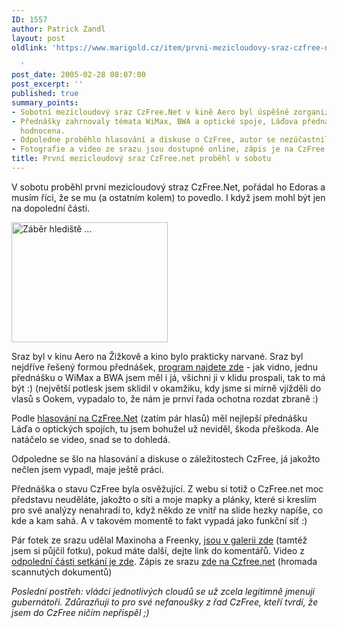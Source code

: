 ```yaml
---
ID: 1557
author: Patrick Zandl
layout: post
oldlink: 'https://www.marigold.cz/item/prvni-mezicloudovy-sraz-czfree-net-probehl-v-sobotu

  '
post_date: 2005-02-28 08:07:00
post_excerpt: ''
published: true
summary_points:
- Sobotní mezicloudový sraz CzFree.Net v kině Aero byl úspěšně zorganizován Edorasem.
- Přednášky zahrnovaly témata WiMax, BWA a optické spoje, Láďova přednáška byla nejlépe
  hodnocena.
- Odpoledne proběhlo hlasování a diskuse o CzFree, autor se nezúčastnil.
- Fotografie a video ze srazu jsou dostupné online, zápis je na CzFree.net fóru.
title: První mezicloudový sraz CzFree.net proběhl v sobotu
---
```


<p>V sobotu proběhl první mezicloudový straz CzFree.Net, pořádal ho Edoras a musím říci, že se mu (a ostatním kolem) to povedlo. I když jsem mohl být jen na dopolední části. </p>

<div class="rightbox"><img src="/wp-content/uploads/20050228-mezicloudy.jpg" alt="Záběr hlediště ... " width="250" height="192" /></div>
<p>Sraz byl v kinu Aero na Žižkově a kino bylo prakticky narvané. Sraz byl nejdříve řešený formou přednášek, <a href="http://edoras.cz/mezicloudy/">program najdete zde</a> - jak vidno, jednu přednášku o WiMax a BWA jsem měl i já, všichni ji v klidu prospali, tak to má být :) (největší potlesk jsem sklidil v okamžiku, kdy jsme si mírně vjížděli do vlasů s Ookem, vypadalo to, že nám je prnví řada ochotna rozdat zbraně :) </p>

<p>Podle <a href="http://www.czfree.net/forum/showthread.php?s=&amp;threadid=12119">hlasování na CzFree.Net</a> (zatím pár hlasů) měl nejlepší přednášku Láďa o optických spojích, tu jsem bohužel už neviděl, škoda přeškoda. Ale natáčelo se video, snad se to dohledá.</p>

<p>Odpoledne se šlo na hlasování a diskuse o záležitostech CzFree, já jakožto nečlen jsem vypadl, maje ještě práci. </p>

<p>Přednáška o stavu CzFree byla osvěžující. Z webu si totiž o CzFree.net moc představu neuděláte, jakožto o síti a moje mapky a plánky, které si kreslím pro své analýzy nenahradí to, když někdo ze vnitř na slide hezky napíše, co kde a kam sahá. A v takovém momentě to fakt vypadá jako funkční síť :)</p>

<p>Pár fotek ze srazu udělal Maxinoha a Freenky, <a href="http://cz-free.net/fotogalerie/">jsou v galerii zde</a> (tamtéž jsem si půjčil fotku), pokud máte další, dejte link do komentářů. Video z <a href="http://mezicloud.toxik.org/">odpolední části setkání je zde</a>. Zápis ze srazu <a href="http://www.czfree.net/forum/showthread.php?threadid=12118">zde na Czfree.net</a> (hromada scannutých dokumentů)
</p>

<p><i>Poslední postřeh: vládci jednotlivých cloudů se už zcela legitimně jmenují gubernátoři. Zdůrazňuji to pro své nefanoušky z řad CzFree, kteří tvrdí, že jsem do CzFree ničím nepřispěl ;) </i>
</p>